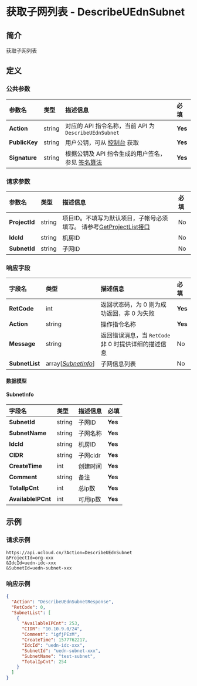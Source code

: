 # 获取子网列表 - DescribeUEdnSubnet

## 简介

获取子网列表









## 定义

### 公共参数

| 参数名 | 类型 | 描述信息 | 必填 |
|:---|:---|:---|:---|
| **Action**     | string  | 对应的 API 指令名称，当前 API 为 `DescribeUEdnSubnet`                        | **Yes** |
| **PublicKey**  | string  | 用户公钥，可从 [控制台](https://console.ucloud.cn/uapi/apikey) 获取                                             | **Yes** |
| **Signature**  | string  | 根据公钥及 API 指令生成的用户签名，参见 [签名算法](api/summary/signature.md)  | **Yes** |

### 请求参数

| 参数名 | 类型 | 描述信息 | 必填 |
|:---|:---|:---|:---|
| **ProjectId** | string | 项目ID。不填写为默认项目，子帐号必须填写。 请参考[GetProjectList接口](api/summary/get_project_list) |No|
| **IdcId** | string | 机房ID |No|
| **SubnetId** | string | 子网ID |No|

### 响应字段

| 字段名 | 类型 | 描述信息 | 必填 |
|:---|:---|:---|:---|
| **RetCode** | int | 返回状态码，为 0 则为成功返回，非 0 为失败 |**Yes**|
| **Action** | string | 操作指令名称 |**Yes**|
| **Message** | string | 返回错误消息，当 `RetCode` 非 0 时提供详细的描述信息 |No|
| **SubnetList** | array[[*SubnetInfo*](#SubnetInfo)] | 子网信息列表 |No|

#### 数据模型


#### SubnetInfo

| 字段名 | 类型 | 描述信息 | 必填 |
|:---|:---|:---|:---|
| **SubnetId** | string | 子网ID |**Yes**|
| **SubnetName** | string | 子网名称 |**Yes**|
| **IdcId** | string | 机房ID |**Yes**|
| **CIDR** | string | 子网cidr |**Yes**|
| **CreateTime** | int | 创建时间 |**Yes**|
| **Comment** | string | 备注 |**Yes**|
| **TotalIpCnt** | int | 总ip数 |**Yes**|
| **AvailableIPCnt** | int | 可用ip数 |**Yes**|

## 示例

### 请求示例
    
```
https://api.ucloud.cn/?Action=DescribeUEdnSubnet
&ProjectId=org-xxx
&IdcId=uedn-idc-xxx
&SubnetId=uedn-subnet-xxx
```

### 响应示例
    
```json
{
  "Action": "DescribeUEdnSubnetResponse",
  "RetCode": 0,
  "SubnetList": [
    {
      "AvailableIPCnt": 253,
      "CIDR": "10.10.9.0/24",
      "Comment": "igfjPEzM",
      "CreateTime": 1577762217,
      "IdcId": "uedn-idc-xxx",
      "SubnetId": "uedn-subnet-xxx",
      "SubnetName": "test-subnet",
      "TotalIpCnt": 254
    }
  ]
}
```






